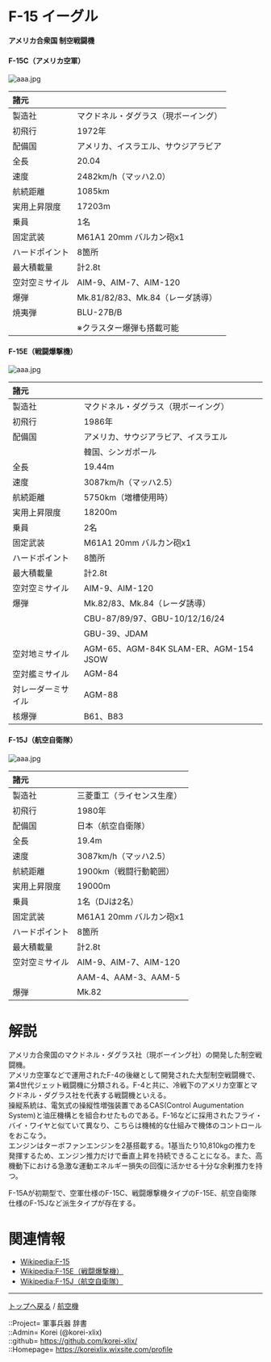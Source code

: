 # F-15 イーグル
**アメリカ合衆国 制空戦闘機**


#### F-15C（アメリカ空軍）
![aaa.jpg](https://bn02pap001files.storage.live.com/y4m6Q9-8In-mWvXRGEYy6WJJ_-k3Nehm5Xtr0yEUHUCprLjZDyxQ1Yq8UDdiv2w4b-J9bd8ON4T2tmKWYUOu5qVKInI6xuxlIc9tETLwFKBWbIgCOnpiw_kypMniB5T1Plui63n4tY9hCM4OuHWP6C3dvmrv-weawuoOronmP-XWfVAVgTU94Cw-h7RRDK1uIR-?width=640&height=457&cropmode=none)  
  
|諸元  |  |
|:--|:--|
|製造社  |マクドネル・ダグラス（現ボーイング）  |
|初飛行  |1972年  |
|配備国  |アメリカ、イスラエル、サウジアラビア  |
|全長    |20.04  |
|速度    |2482km/h（マッハ2.0）  |
|航続距離  |1085km  |
|実用上昇限度|17203m  |
|乗員    |1名  |
|固定武装  |M61A1 20mm バルカン砲x1  |
|ハードポイント  |8箇所  |
|最大積載量  |計2.8t  |
|空対空ミサイル  |AIM-9、AIM-7、AIM-120  |
|爆弾    |Mk.81/82/83、Mk.84（レーダ誘導）  |
|焼夷弾  |BLU-27B/B  |
|        |※クラスター爆弾も搭載可能  |


#### F-15E（戦闘爆撃機）
![aaa.jpg](https://bn02pap001files.storage.live.com/y4mrvZlXJVbEMiCdW-jnGBG9JdlEVIk8dTETpWOo3p4RcUvwJtE7SpcX33o9974MCLizzkg3M1xIIf53BLPp-odXyq8L_ndD9Pob0WREIJE7Fm3l4kLp4zWmdluNV_Ztfx0XxGx5iIXSlvd0yRe3fpORaunMV3L5pP14APqJXcsbbiMfIhUiNF4_XeaQuQR9pOS?width=640&height=426&cropmode=none)  
  
|諸元  |  |
|:--|:--|
|製造社  |マクドネル・ダグラス（現ボーイング）  |
|初飛行  |1986年  |
|配備国  |アメリカ、サウジアラビア、イスラエル  |
|        |韓国、シンガポール  |
|全長    |19.44m  |
|速度    |3087km/h（マッハ2.5）  |
|航続距離  |5750km（増槽使用時）  |
|実用上昇限度|18200m  |
|乗員    |2名  |
|固定武装  |M61A1 20mm バルカン砲x1  |
|ハードポイント  |8箇所  |
|最大積載量  |計2.8t  |
|空対空ミサイル  |AIM-9、AIM-120  |
|爆弾    |Mk.82/83、Mk.84（レーダ誘導）  |
|        |CBU-87/89/97、GBU-10/12/16/24  |
|        |GBU-39、JDAM  |
|空対地ミサイル  |AGM-65、AGM-84K SLAM-ER、AGM-154 JSOW  |
|空対艦ミサイル  |AGM-84  |
|対レーダーミサイル  |AGM-88  |
|核爆弾  |B61、B83  |


#### F-15J（航空自衛隊）
![aaa.jpg](https://bn02pap001files.storage.live.com/y4mCT5AIjqS8JIBavc93eY1gaxZjfv5ocnDf-v-bUsJUmZXP5MsvqLlHkPg0-YBa4ZlbBebMWeTiYhLmfYQkanrKkUvdu-4j70ib-Yc27-2qaTtMxxOfZjsuuz9qDQWpURdupIFtyEah9bBECxddbLjl8Tiazy91S52kTwDXDq2vF6UmNYJQSrfRYI_jBtXS5fr?width=640&height=427&cropmode=none)  
  
|諸元  |  |
|:--|:--|
|製造社  |三菱重工（ライセンス生産）  |
|初飛行  |1980年  |
|配備国  |日本（航空自衛隊）  |
|全長    |19.4m  |
|速度    |3087km/h（マッハ2.5）  |
|航続距離  |1900km（戦闘行動範囲）  |
|実用上昇限度|19000m  |
|乗員    |1名（DJは2名）  |
|固定武装  |M61A1 20mm バルカン砲x1  |
|ハードポイント  |8箇所  |
|最大積載量  |計2.8t  |
|空対空ミサイル  |AIM-9、AIM-7、AIM-120  |
|                |AAM-4、AAM-3、AAM-5  |
|爆弾    |Mk.82  |



# 解説
アメリカ合衆国のマクドネル・ダグラス社（現ボーイング社）の開発した制空戦闘機。  
アメリカ空軍などで運用されたF-4の後継として開発された大型制空戦闘機で、第4世代ジェット戦闘機に分類される。F-4と共に、冷戦下のアメリカ空軍とマクドネル・ダグラス社を代表する戦闘機といえる。  
操縦系統は、電気式の操縦性増強装置であるCAS(Control Augumentation System)と油圧機構とを組合わせたものである。F-16などに採用されたフライ・バイ・ワイヤと似ていて異なり、こちらは機械的な仕組みで機体のコントロールをおこなう。  
エンジンはターボファンエンジンを2基搭載する。1基当たり10,810kgの推力を発揮するため、エンジン推力だけで垂直上昇を持続できることになる。また、高機動下における急激な運動エネルギー損失の回復に活かせる十分な余剰推力を持つ。  
  
F-15Aが初期型で、空軍仕様のF-15C、戦闘爆撃機タイプのF-15E、航空自衛隊仕様のF-15Jなど派生タイプが存在する。  



# 関連情報
* [Wikipedia:F-15](https://bit.ly/3HZhN47)
* [Wikipedia:F-15E（戦闘爆撃機）](https://bit.ly/3Bp0erS)
* [Wikipedia:F-15J（航空自衛隊）](https://bit.ly/3HZhN47)



***
[トップへ戻る](/readme.md) / [航空機](/plane/readme.md)  
  
::Project= 軍事兵器 辞書  
::Admin= Korei (@korei-xlix)  
::github= https://github.com/korei-xlix/  
::Homepage= https://koreixlix.wixsite.com/profile  

